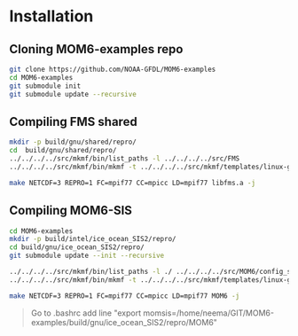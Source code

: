 # Installation


## Cloning MOM6-examples repo

```BASH
git clone https://github.com/NOAA-GFDL/MOM6-examples
cd MOM6-examples
git submodule init
git submodule update --recursive

```

## Compiling FMS shared 

```BASH
mkdir -p build/gnu/shared/repro/
cd  build/gnu/shared/repro/ 
../../../../src/mkmf/bin/list_paths -l ../../../../src/FMS
../../../../src/mkmf/bin/mkmf -t ../../../../src/mkmf/templates/linux-gnu.mk -p libfms.a -c "-Duse_libMPI -Duse_netCDF" path_names)

make NETCDF=3 REPRO=1 FC=mpif77 CC=mpicc LD=mpif77 libfms.a -j

```

## Compiling MOM6-SIS

```BASH
cd MOM6-examples
mkdir -p build/intel/ice_ocean_SIS2/repro/
cd build/gnu/ice_ocean_SIS2/repro/
git submodule update --init --recursive

../../../../src/mkmf/bin/list_paths -l ./ ../../../../src/MOM6/config_src/{infra/FMS1,memory/dynamic_symmetric,drivers/FMS_cap,external} ../../../../src/MOM6/src/{*,*/*}/ ../../../../src/{atmos_null,coupler,land_null,ice_param,icebergs,SIS2,FMS/coupler,FMS/include}/
../../../../src/mkmf/bin/mkmf -t ../../../../src/mkmf/templates/linux-gnu.mk -o '-I../../shared/repro' -p MOM6 -l '-L../../shared/repro -lfms' -c '-Duse_AM3_physics -D_USE_LEGACY_LAND_' path_names

make NETCDF=3 REPRO=1 FC=mpif77 CC=mpicc LD=mpif77 MOM6 -j

```
> Go to .bashrc add line "export momsis=/home/neema/GIT/MOM6-examples/build/gnu/ice_ocean_SIS2/repro/MOM6"






